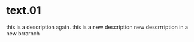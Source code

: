 # text.01
this is a description
again. this is a new description
new descrrription in a new brrarnch
